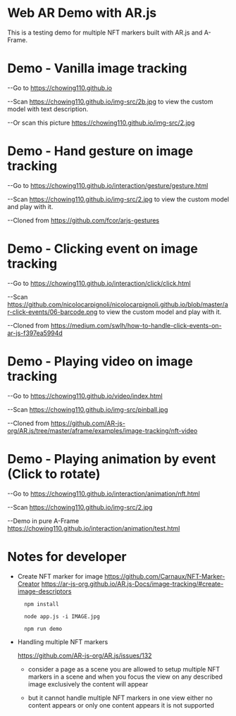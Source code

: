 # Web AR Demo with AR.js

This is a testing demo for multiple NFT markers built with AR.js and A-Frame.

# Demo - Vanilla image tracking
--Go to https://chowing110.github.io

--Scan https://chowing110.github.io/img-src/2b.jpg to view the custom model with text description.

--Or scan this picture
  https://chowing110.github.io/img-src/2.jpg

# Demo - Hand gesture on image tracking
--Go to https://chowing110.github.io/interaction/gesture/gesture.html

--Scan https://chowing110.github.io/img-src/2.jpg to view the custom model and play with it.

--Cloned from https://github.com/fcor/arjs-gestures

# Demo - Clicking event on image tracking
--Go to https://chowing110.github.io/interaction/click/click.html

--Scan https://github.com/nicolocarpignoli/nicolocarpignoli.github.io/blob/master/ar-click-events/06-barcode.png to view the custom model and play with it.

--Cloned from https://medium.com/swlh/how-to-handle-click-events-on-ar-js-f397ea5994d

# Demo - Playing video on image tracking
--Go to https://chowing110.github.io/video/index.html

--Scan https://chowing110.github.io/img-src/pinball.jpg

--Cloned from https://github.com/AR-js-org/AR.js/tree/master/aframe/examples/image-tracking/nft-video

# Demo - Playing animation by event (Click to rotate)
--Go to https://chowing110.github.io/interaction/animation/nft.html

--Scan https://chowing110.github.io/img-src/2.jpg

--Demo in pure A-Frame https://chowing110.github.io/interaction/animation/test.html

# Notes for developer
* Create NFT marker for image
https://github.com/Carnaux/NFT-Marker-Creator
https://ar-js-org.github.io/AR.js-Docs/image-tracking/#create-image-descriptors

		npm install

		node app.js -i IMAGE.jpg

		npm run demo

* Handling multiple NFT markers
	
	https://github.com/AR-js-org/AR.js/issues/132
		
	* consider a page as a scene
	you are allowed to setup multiple NFT markers in a scene
	and when you focus the view on any described image exclusively
	the content will appear

	* but it cannot handle multiple NFT markers in one view
	either no content appears or only one content appears
	it is not supported
